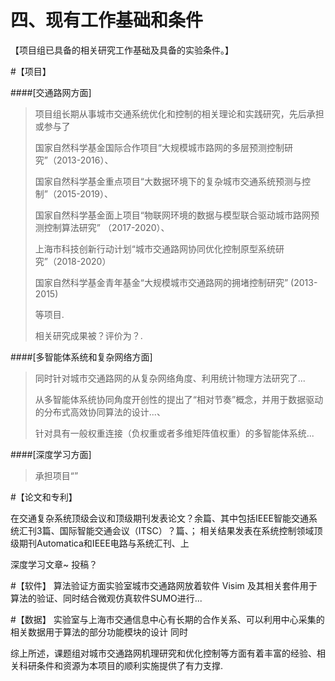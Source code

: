 # 四、现有工作基础和条件

【项目组已具备的相关研究工作基础及具备的实验条件。】



#【项目】

####[交通路网方面]

> 项目组长期从事城市交通系统优化和控制的相关理论和实践研究，先后承担或参与了
>
> 国家自然科学基金国际合作项目“大规模城市路网的多层预测控制研究”（2013-2016）、
>
> 国家自然科学基金重点项目“大数据环境下的复杂城市交通系统预测与控制”（2015-2019）、
>
> 国家自然科学基金面上项目“物联网环境的数据与模型联合驱动城市路网预测控制算法研究” （2017-2020）、
>
> 上海市科技创新行动计划“城市交通路网协同优化控制原型系统研究”（2018-2020）
>
> 国家自然科学基金青年基金“大规模城市交通路网的拥堵控制研究” (2013-2015)
>
> 等项目.
>
> 相关研究成果被？评价为？.
>
>

####[多智能体系统和复杂网络方面]

> 同时针对城市交通路网的从复杂网络角度、利用统计物理方法研究了... 
>
> 从多智能体系统协同角度开创性的提出了“相对节奏”概念，并用于数据驱动的分布式高效协同算法的设计...、
>
> 针对具有一般权重连接（负权重或者多维矩阵值权重）的多智能体系统...





####[深度学习方面]

> 承担项目“”
>
>

#【论文和专利】

在交通复杂系统顶级会议和顶级期刊发表论文？余篇、其中包括IEEE智能交通系统汇刊3篇、国际智能交通会议（ITSC）？篇、；
相关结果发表在系统控制领域顶级期刊Automatica和IEEE电路与系统汇刊、上

深度学习文章~ 投稿？

#【软件】
算法验证方面实验室城市交通路网放着软件 Visim 及其相关套件用于算法的验证、同时结合微观仿真软件SUMO进行...

#【数据】
实验室与上海市交通信息中心有长期的合作关系、可以利用中心采集的相关数据用于算法的部分功能模块的设计
同时

综上所述，课题组对城市交通路网机理研究和优化控制等方面有着丰富的经验、相关科研条件和资源为本项目的顺利实施提供了有力支撑.

